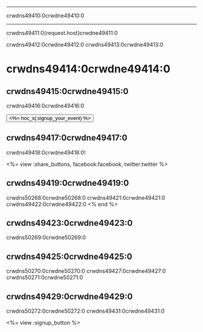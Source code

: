 * * *

crwdns49410:0crwdne49410:0

* * *

crwdns49411:0{request.host}crwdne49411:0

crwdns49412:0crwdne49412:0 crwdns49413:0crwdne49413:0

# crwdns49414:0crwdne49414:0

## crwdns49415:0crwdne49415:0

crwdns49416:0crwdne49416:0   


[<button><%= hoc_s(:signup_your_event) %></button>](<%= resolve_url('/') %>)

## crwdns49417:0crwdne49417:0

crwdns49418:0crwdne49418:0!

<%= view :share_buttons, facebook:facebook, twitter:twitter %>

## crwdns49419:0crwdne49419:0

crwdns50268:0crwdne50268:0 crwdns49421:0crwdne49421:0 crwdns49422:0crwdne49422:0 <% end %>

## crwdns49423:0crwdne49423:0

crwdns50269:0crwdne50269:0

## crwdns49425:0crwdne49425:0

crwdns50270:0crwdne50270:0 crwdns49427:0crwdne49427:0 crwdns50271:0crwdne50271:0

## crwdns49429:0crwdne49429:0

crwdns50272:0crwdne50272:0 crwdns49431:0crwdne49431:0

<%= view :signup_button %>